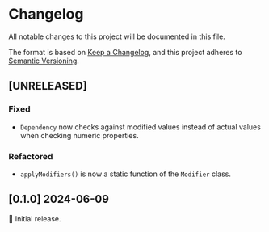 # Changelog

All notable changes to this project will be documented in this file.

The format is based on [Keep a Changelog](https://keepachangelog.com/en/1.0.0/),
and this project adheres to [Semantic Versioning](https://semver.org/spec/v2.0.0.html).

## [UNRELEASED]

### Fixed

- `Dependency` now checks against modified values instead of actual values when checking numeric properties.

### Refactored

- `applyModifiers()` is now a static function of the `Modifier` class.

## [0.1.0] 2024-06-09

🌟 Initial release.
